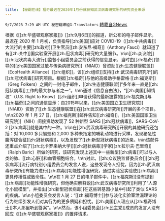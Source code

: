 ```yaml
---
title: 【秘翻在线】福奇最迟在2020年1月份就获知武汉病毒研究所的研究资金来源
---
```

`9/7/2023 7:29 AM UTC 秘密翻譯組G-Translators` [轉載自GNews](https://gnews.org/articles/1656590)

根据《[[zh:华盛顿观察家报]]》[[zh:9月6日]]的报道，新公布的电子邮件显示，最迟在 2020 年 1 月初，负责指导[[zh:美国]]应对 COVID-19（[[zh:中共病毒]]）大流行的主要[[zh:政府]]卫生官员[[zh:安东尼·福奇]]（Anthony Fauci）就知道了有[[zh:关中]]国实验室开展[[zh:冠状病毒]]研究的大量细节。\n\n[[zh:众议院]][[zh:冠状病毒大流行]]监督小组委员会之前获得的信息显示，当时由[[zh:福奇]]领导的[[zh:美国国家过敏与传染病研究所]]（NIAID）曾资助[[zh:生态健康联盟]]（EcoHealth Alliance）[[zh:组织]]，该[[zh:组织]]支持[[zh:武汉病毒研究所]]的[[zh:冠状病毒]]研究项目。根据[[zh:福奇]]与他的高级助手格雷格·[[zh:福克斯]]（Greg Folkers）之间的一封电子邮件，[[zh:生态健康联盟]]“多年来一直是[[zh:冠状病毒]]工作的最大参与者之一”。\n\n通过《信息自由法》，“[[zh:美国]]知情权”（U.S. Right to Know）[[zh:组织]]申请获得的最新披露的[[zh:福克斯]]与[[zh:福奇]]之间的通信显示：自2015年以来，[[zh:美国国立卫生研究院]]（NIAID）资助了[[zh:生态健康联盟]]在[[zh:武汉病毒研究所]]开展的多个项目。\n\n2020 年 1 月 27 日，[[zh:福克斯]]邮件告知[[zh:福奇]]，[[zh:美国国家卫生研究院]]（NIH）间接资助发现了 52 种新型 SARS [[zh:冠状病毒]]，SARS-CoV-2 [[zh:病毒]]就是其中的一种。\n\n在[[zh:武汉病毒研究所]]开展的其他研究还包括：对 10,000 多只蝙蝠和 2,000 多种未指定的哺乳动物进行采样，发现猪急性腹泻综合征[[zh:冠状病毒]]，以及发现了[[zh:新型冠状病毒]]的近亲。\n\n该邮件还重点介绍了[[zh:北卡罗来纳大学]][[zh:冠状病毒]]学家[[zh:拉尔夫·巴里奇]]（Ralph Baric）所做的研究，该研究发现上述其中一些新型[[zh:病毒]]可以与人类的肺、[[zh:心脏]]和血管细胞结合。\n\n对此，[[zh:众议院监督委员会]][[zh:冠状病毒]]流行病特别小组委员会的发言人说，这些发现令人担忧，因为[[zh:武汉病毒研究所]]有能力进行[[zh:病毒]]功能性增强研究，通过实验室实验使[[zh:病毒]]更具传播性或致命性。\n\n在 1 月 27 日的电子邮件中，[[zh:福克斯]]没有提到[[zh:病毒]]功能性增强研究，但他确实解释说[[zh:武汉病毒研究所]]利用了“人源化小鼠模型”，并指出[[zh:新型冠状病毒]]在这些转基因小鼠中引起了类似 SARS 的疾病。\n\n小组委员会发言人说：“[[zh:福奇博士]]参与淡化实验室泄漏理论的行为继续引发人们对其行为的更多质疑和担忧。[[zh:美国]]人理应从[[zh:福奇博士]]本人那里听到答案”。\n\n然而，该小组委员会[[zh:民主党]]成员的发言人没有回应《[[zh:华盛顿观察家报]]》的置评请求。
